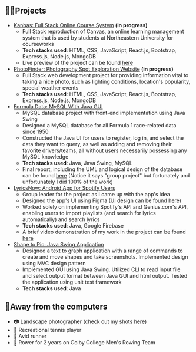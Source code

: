 ## 👨‍💻Projects

- [Kanbas: Full Stack Online Course System](https://github.com/Jerrybaoyilei/kanbas-react-web-app) **(in progress)**
  - Full Stack reproduction of Canvas, an online learning management system that is used by students at Northeastern University for courseworks
  - **Tech stacks used**: HTML, CSS, JavaScript, React.js, Bootstrap, Express.js, Node.js, MongoDB
  - Live preview of the project can be found [here](https://vermillion-basbousa-8fc6fb.netlify.app)
- [PhotoFinder: Photography Spot Exploration Website](https://github.com/Jerrybaoyilei/PhotoFinder/) **(in progress)**
  - Full Stack web development project for providing information vital to taking a nice photo, such as lighting conditions, location's popularity, special weather events
  - **Tech stacks used**: HTML, CSS, JavaScript, React.js, Bootstrap, Express.js, Node.js, MongoDB
- [Formula Data: MySQL With Java GUI](https://github.com/Jerrybaoyilei/formula1)
  - MySQL database project with front-end implementation using Java Swing
  - Designed a MySQL database for all Formula 1 race-related data since 1950
  - Constructed the Java UI for users to register, log in, and select the data they want to query, as well as adding and removing their favorite drivers/teams, all without users necessarily possessing any MySQL knowledge
  - **Tech stacks used**: Java, Java Swing, MySQL
  - Final report, including the UML and logical design of the database can be found [here](https://github.com/Jerrybaoyilei/formula1/blob/master/CS%205200%20final%20project%20report.pdf) (Notice it says "group project" but fortunately and unfortunately I did 100% of the work)
- [LyricsNow: Android App for Spotify Users](https://github.com/zeng2w/NUCS5520Sp_MusicLyicsApp)
  - Group leader for the project as I came up with the app's idea
  - Designed the app's UI using Figma (UI design can be found [here](https://www.figma.com/file/jBgjjeeMVG45J8G4mZ25kA/LyricsNow?type=design&node-id=0%3A1&t=dulEfhIG3smjolJg-1))
  - Worked solely on implementing Spotify's API and Genius.com's API, enabling users to import playlists (and search for lyrics automatically) and search lyrics
  - **Tech stacks used**: Java, Google Firebase
  - A brief video demonstration of my work in the project can be found [here](https://youtu.be/kulE7RR2NaU)
- [Shape to Pic: Java Swing Application](https://github.com/Jerrybaoyilei/hw8)
  - Designed a text to graph application with a range of commands to create and move shapes and take screenshots. Implemented design using MVC design pattern
  - Implemented GUI using Java Swing. Utilized CLI to read input file and select output format between Java GUI and html output. Tested the application using unit test framework
  - **Tech stacks used**: Java

## :art:Away from the computers

- :camera: Landscape photographer (check out my shots [here](https://www.instagram.com/jerrysrandomsnaps/))
- :tennis: Recreational tennis player
- :runner: Avid runner
- :rowboat: Rower for 2 years on Colby College Men's Rowing Team
